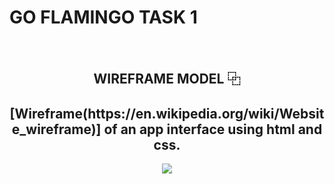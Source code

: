# GO FLAMINGO TASK 1

<br>
<h2 align="center" >WIREFRAME MODEL ⿻</h2>
<h2 align="center">[Wireframe(https://en.wikipedia.org/wiki/Website_wireframe)] of an app interface using html and css.</h2>

<p align="center">
  <img src="https://github.com/user-attachments/assets/b87b4961-66ab-4bd8-827c-53e6a9a16ae9">
</p>
